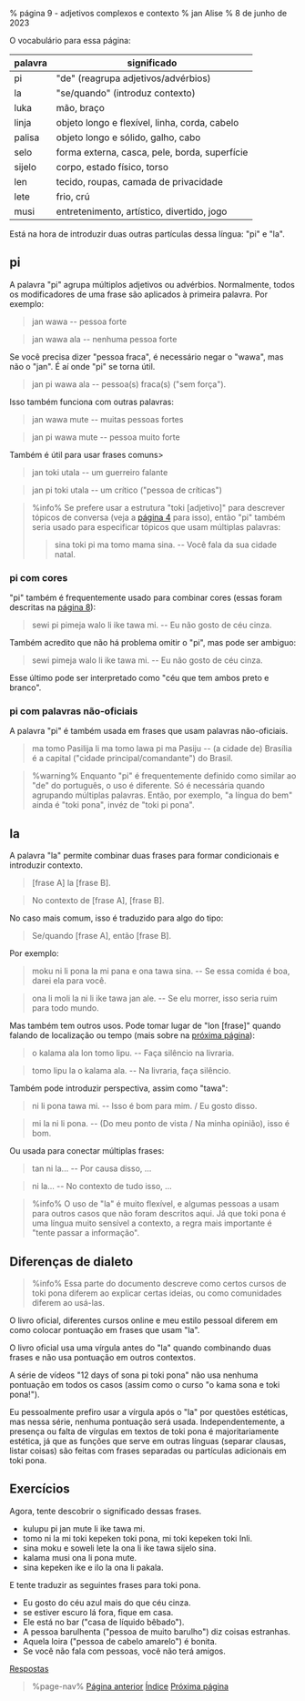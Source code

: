% página 9 - adjetivos complexos e contexto
% jan Alise
% 8 de junho de 2023

O vocabulário para essa página:

| palavra | significado                                   |
|---------|-----------------------------------------------|
| pi      | "de" (reagrupa adjetivos/advérbios)           |
| la      | "se/quando" (introduz contexto)               |
| luka    | mão, braço                                    |
| linja   | objeto longo e flexível, linha, corda, cabelo |
| palisa  | objeto longo e sólido, galho, cabo            |
| selo    | forma externa, casca, pele, borda, superfície |
| sijelo  | corpo, estado físico, torso                   |
| len     | tecido, roupas, camada de privacidade         |
| lete    | frio, crú                                     |
| musi    | entretenimento, artístico, divertido, jogo    |

Está na hora de introduzir duas outras partículas dessa língua: "pi" e "la".

## pi

A palavra "pi" agrupa múltiplos adjetivos ou advérbios. Normalmente, todos os
modificadores de uma frase são aplicados à primeira palavra. Por exemplo:

> jan wawa -- pessoa forte

> jan wawa ala -- nenhuma pessoa forte

Se você precisa dizer "pessoa fraca", é necessário negar o "wawa", mas não o
"jan". É aí onde "pi" se torna útil.

> jan pi wawa ala -- pessoa(s) fraca(s) ("sem força").

Isso também funciona com outras palavras:

> jan wawa mute -- muitas pessoas fortes

> jan pi wawa mute -- pessoa muito forte

Também é útil para usar frases comuns>

> jan toki utala -- um guerreiro falante

> jan pi toki utala -- um crítico ("pessoa de críticas")

> %info%
> Se prefere usar a estrutura "toki [adjetivo]" para descrever tópicos de
> conversa (veja a [página 4](pt/4) para isso), então "pi" também seria
> usado para especificar tópicos que usam múltiplas palavras:
>
> > sina toki pi ma tomo mama sina. -- Você fala da sua cidade natal.
>

### pi com cores

"pi" também é frequentemente usado para combinar cores (essas foram descritas
na [página 8](pt/8)):

> sewi pi pimeja walo li ike tawa mi. -- Eu não gosto de céu cinza.

Também acredito que não há problema omitir o "pi", mas pode ser ambiguo:

> sewi pimeja walo li ike tawa mi. -- Eu não gosto de céu cinza.

Esse último pode ser interpretado como "céu que tem ambos preto e branco".

### pi com palavras não-oficiais

A palavra "pi" é também usada em frases que usam palavras não-oficiais.

> ma tomo Pasilija li ma tomo lawa pi ma Pasiju -- (a cidade de) Brasília é a
> capital ("cidade principal/comandante") do Brasil.

> %warning%
> Enquanto "pi" é frequentemente definido como similar ao "de" do português, o
> uso é diferente. Só é necessária quando agrupando múltiplas palavras. Então,
> por exemplo, "a língua do bem" ainda é "toki pona", invéz de "toki pi pona".

## la

A palavra "la" permite combinar duas frases para formar condicionais e
introduzir contexto.

> [frase A] la [frase B].

> No contexto de [frase A], [frase B].

No caso mais comum, isso é traduzido para algo do tipo:

> Se/quando [frase A], então [frase B].

Por exemplo:

> moku ni li pona la mi pana e ona tawa sina. -- Se essa comida é boa, darei
> ela para você.

> ona li moli la ni li ike tawa jan ale. -- Se elu morrer, isso seria ruim para
> todo mundo.

Mas também tem outros usos. Pode tomar lugar de "lon [frase]" quando falando de
localização ou tempo (mais sobre na [próxima página](pt/10)):

> o kalama ala lon tomo lipu. -- Faça silêncio na livraria.

> tomo lipu la o kalama ala. -- Na livraria, faça silêncio.

Também pode introduzir perspectiva, assim como "tawa":

> ni li pona tawa mi. -- Isso é bom para mim. / Eu gosto disso.

> mi la ni li pona. -- (Do meu ponto de vista / Na minha opinião), isso é bom.

Ou usada para conectar múltiplas frases:

> tan ni la... -- Por causa disso, ...

> ni la... -- No contexto de tudo isso, ...

> %info%
> O uso de "la" é muito flexível, e algumas pessoas a usam para outros casos
> que não foram descritos aqui. Já que toki pona é uma língua muito sensível a
> contexto, a regra mais importante é "tente passar a informação".

## Diferenças de dialeto

> %info%
> Essa parte do documento descreve como certos cursos de toki pona diferem ao
> explicar certas ideias, ou como comunidades diferem ao usá-las.

O livro oficial, diferentes cursos online e meu estilo pessoal diferem em como
colocar pontuação em frases que usam "la".

O livro oficial usa uma vírgula antes do "la" quando combinando duas frases e
não usa pontuação em outros contextos.

A série de vídeos "12 days of sona pi toki pona" não usa nenhuma pontuação em
todos os casos (assim como o curso "o kama sona e toki pona!").

Eu pessoalmente prefiro usar a vírgula após o "la" por questões estéticas, mas
nessa série, nenhuma pontuação será usada. Independentemente, a presença ou
falta de vírgulas em textos de toki pona é majoritariamente estética, já que as
funções que serve em outras línguas (separar clausas, listar coisas) são feitas
com frases separadas ou partículas adicionais em toki pona.

## Exercícios

Agora, tente descobrir o significado dessas frases.

* kulupu pi jan mute li ike tawa mi. 
* tomo ni la mi toki kepeken toki pona, mi toki kepeken toki Inli.
* sina moku e soweli lete la ona li ike tawa sijelo sina.
* kalama musi ona li pona mute.
* sina kepeken ike e ilo la ona li pakala.

E tente traduzir as seguintes frases para toki pona.

* Eu gosto do céu azul mais do que céu cinza.
* se estiver escuro lá fora, fique em casa.
* Ele está no bar ("casa de líquido bêbado").
* A pessoa barulhenta ("pessoa de muito barulho") diz coisas estranhas.
* Aquela loira ("pessoa de cabelo amarelo") é bonita.
* Se você não fala com pessoas, você não terá amigos.

[Respostas](pt/answers#p9)

> %page-nav%
> [Página anterior](pt/8)
> [Índice](pt)
> [Próxima página](pt/10)
